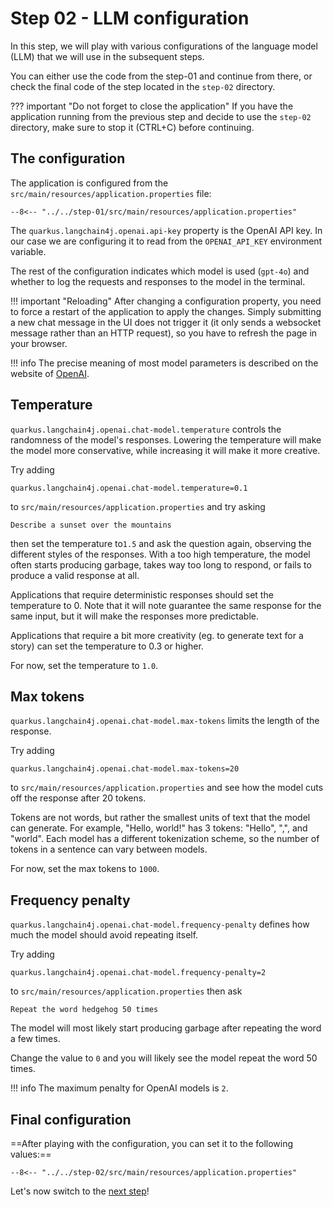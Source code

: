 # Step 02 - LLM configuration

In this step, we will play with various configurations of the language model (LLM) that we will use in the subsequent steps.

You can either use the code from the step-01 and continue from there, or check the final code of the step located in the `step-02` directory.

??? important "Do not forget to close the application"
    If you have the application running from the previous step and decide to use the `step-02` directory, make sure to stop it (CTRL+C) before continuing.

## The configuration

The application is configured from the `src/main/resources/application.properties` file:

```properties title="application.properties"
--8<-- "../../step-01/src/main/resources/application.properties"
```

The `quarkus.langchain4j.openai.api-key` property is the OpenAI API key. In our case we are configuring it to read from the `OPENAI_API_KEY` environment variable.

The rest of the configuration indicates which model is used (`gpt-4o`) and whether to log the requests and responses to the model in the terminal.

!!! important "Reloading"
    After changing a configuration property, you need to force a restart of the application to apply the changes.
    Simply submitting a new chat message in the UI does not trigger it (it only sends a websocket message rather than an HTTP request),
    so you have to refresh the page in your browser.

!!! info
    The precise meaning of most model parameters is described on the website of [OpenAI](https://platform.openai.com/docs/api-reference/chat/create).

## Temperature

`quarkus.langchain4j.openai.chat-model.temperature` controls the randomness of the model's responses.
Lowering the temperature will make the model more conservative, while increasing it will make it more creative.

Try adding

```properties
quarkus.langchain4j.openai.chat-model.temperature=0.1
```

to `src/main/resources/application.properties` and try asking 

```
Describe a sunset over the mountains
```

then set the temperature to`1.5` and ask the question again, observing the different styles of the responses. With a too high temperature, the model often starts producing garbage, takes way too long to respond, or fails to produce a valid response at all.

Applications that require deterministic responses should set the temperature to 0.
Note that it will note guarantee the same response for the same input, but it will make the responses more predictable.

Applications that require a bit more creativity (eg. to generate text for a story) can set the temperature to 0.3 or higher.

For now, set the temperature to `1.0`.

## Max tokens

`quarkus.langchain4j.openai.chat-model.max-tokens` limits the length of the  response.

Try adding

```properties
quarkus.langchain4j.openai.chat-model.max-tokens=20
```

to `src/main/resources/application.properties` and see how the model cuts off the response after 20 tokens.

Tokens are not words, but rather the smallest units of text that the model can generate.
For example, "Hello, world!" has 3 tokens: "Hello", ",", and "world".
Each model has a different tokenization scheme, so the number of tokens in a sentence can vary between models.

For now, set the max tokens to `1000`.

## Frequency penalty

`quarkus.langchain4j.openai.chat-model.frequency-penalty` defines how much the model should avoid repeating itself.

Try adding

```properties
quarkus.langchain4j.openai.chat-model.frequency-penalty=2
```

to `src/main/resources/application.properties` then ask

```
Repeat the word hedgehog 50 times
```

The model will most likely start producing garbage after repeating the word a few times.

Change the value to `0` and you will likely see the model repeat the word 50 times.

!!! info
    The maximum penalty for OpenAI models is `2`.

## Final configuration

==After playing with the configuration, you can set it to the following values:==

```properties title="application.properties"
--8<-- "../../step-02/src/main/resources/application.properties"
```

Let's now switch to the [next step](./step-03.md)!
